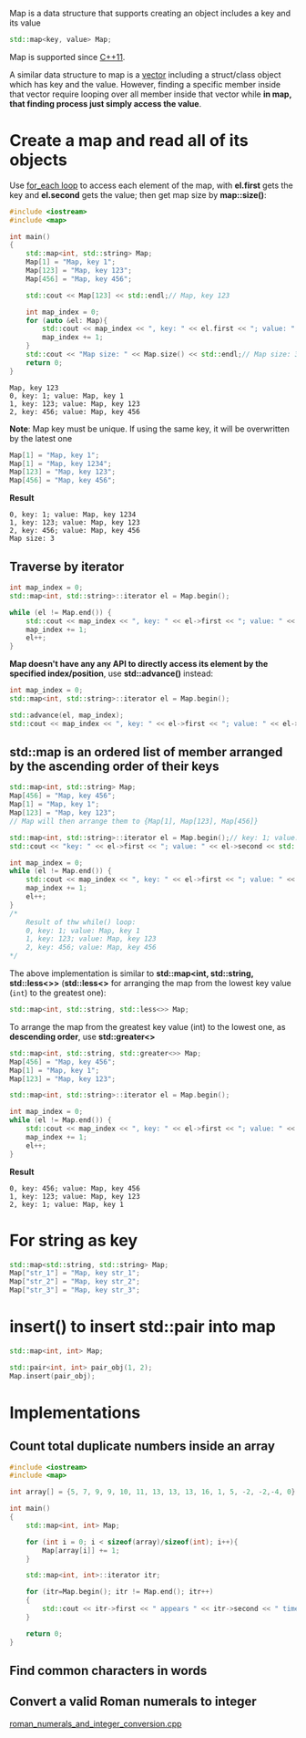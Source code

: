Map is a data structure that supports creating an object includes a key and its value

```cpp
std::map<key, value> Map;
```
Map is supported since [C++11](https://github.com/TranPhucVinh/Cplusplus#c11).

A similar data structure to map is a [vector]() including a struct/class object which has key and the value. However, finding a specific member inside that vector require looping over all member inside that vector while **in map, that finding process just simply access the value**.

# Create a map and read all of its objects

Use [for_each loop](../Introduction/Function/README.md#for-each-loop) to access each element of the map, with **el.first** gets the key and **el.second** gets the value; then get map size by **map::size()**: 
```cpp
#include <iostream>
#include <map>

int main()
{
    std::map<int, std::string> Map;
    Map[1] = "Map, key 1";
    Map[123] = "Map, key 123";
    Map[456] = "Map, key 456";

    std::cout << Map[123] << std::endl;// Map, key 123

    int map_index = 0;
    for (auto &el: Map){
        std::cout << map_index << ", key: " << el.first << "; value: " << el.second << std::endl;
        map_index += 1;
    }
	std::cout << "Map size: " << Map.size() << std::endl;// Map size: 3
    return 0;
}
```
```
Map, key 123
0, key: 1; value: Map, key 1
1, key: 123; value: Map, key 123
2, key: 456; value: Map, key 456
```
**Note**: Map key must be unique. If using the same key, it will be overwritten by the latest one
```cpp
Map[1] = "Map, key 1";
Map[1] = "Map, key 1234";
Map[123] = "Map, key 123";
Map[456] = "Map, key 456";
```
**Result**
```
0, key: 1; value: Map, key 1234
1, key: 123; value: Map, key 123
2, key: 456; value: Map, key 456
Map size: 3
```
## Traverse by iterator
```cpp
int map_index = 0;
std::map<int, std::string>::iterator el = Map.begin();

while (el != Map.end()) {
	std::cout << map_index << ", key: " << el->first << "; value: " << el->second << std::endl;
	map_index += 1;
	el++;
}
```
**Map doesn't have any any API to directly access its element by the specified index/position**, use **std::advance()** instead:
```cpp
int map_index = 0;
std::map<int, std::string>::iterator el = Map.begin();

std::advance(el, map_index);
std::cout << map_index << ", key: " << el->first << "; value: " << el->second << std::endl;
```
## std::map is an ordered list of member arranged by the ascending order of their keys
```cpp
std::map<int, std::string> Map;
Map[456] = "Map, key 456";
Map[1] = "Map, key 1";
Map[123] = "Map, key 123";
// Map will then arrange them to {Map[1], Map[123], Map[456]}

std::map<int, std::string>::iterator el = Map.begin();// key: 1; value: Map, key 1
std::cout << "key: " << el->first << "; value: " << el->second << std::endl;

int map_index = 0;
while (el != Map.end()) {
	std::cout << map_index << ", key: " << el->first << "; value: " << el->second << std::endl;
	map_index += 1;
	el++;
}
/*
	Result of thw while() loop:
	0, key: 1; value: Map, key 1
	1, key: 123; value: Map, key 123
	2, key: 456; value: Map, key 456
*/
```
The above implementation is similar to **std::map<int, std::string, std::less<>>** (**std::less<>** for arranging the map from the lowest key value (``int``) to the greatest one):
```cpp
std::map<int, std::string, std::less<>> Map;
```
To arrange the map from the greatest key value (int) to the lowest one, as **descending order**, use **std::greater<>**
```cpp
std::map<int, std::string, std::greater<>> Map;
Map[456] = "Map, key 456";
Map[1] = "Map, key 1";
Map[123] = "Map, key 123";

std::map<int, std::string>::iterator el = Map.begin();

int map_index = 0;
while (el != Map.end()) {
	std::cout << map_index << ", key: " << el->first << "; value: " << el->second << std::endl;
	map_index += 1;
	el++;
}
```
**Result**
```
0, key: 456; value: Map, key 456
1, key: 123; value: Map, key 123
2, key: 1; value: Map, key 1
```
# For string as key
```cpp
std::map<std::string, std::string> Map;
Map["str_1"] = "Map, key str_1";
Map["str_2"] = "Map, key str_2";
Map["str_3"] = "Map, key str_3";
```
# insert() to insert std::pair into map

```cpp
std::map<int, int> Map;

std::pair<int, int> pair_obj(1, 2);
Map.insert(pair_obj);
```
# Implementations
## Count total duplicate numbers inside an array
```cpp
#include <iostream>
#include <map> 

int array[] = {5, 7, 9, 9, 10, 11, 13, 13, 13, 16, 1, 5, -2, -2,-4, 0};

int main()
{
	std::map<int, int> Map;

    for (int i = 0; i < sizeof(array)/sizeof(int); i++){
        Map[array[i]] += 1;
    }

    std::map<int, int>::iterator itr;

    for (itr=Map.begin(); itr != Map.end(); itr++) 
    { 
        std::cout << itr->first << " appears " << itr->second << " times" << std::endl;
    } 

    return 0;
}
```
## Find common characters in words
## Convert a valid Roman numerals to integer
[roman_numerals_and_integer_conversion.cpp](roman_numerals_and_integer_conversion.cpp)
